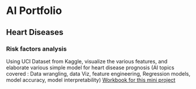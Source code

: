 # AI Portfolio

## Heart Diseases

### Risk factors analysis
Using UCI Dataset from Kaggle, visualize the various features, and elaborate various simple model for heart disease prognosis
(AI topics covered : Data wrangling, data Viz, feature engineering, Regression models, model accuracy, model interpretability)
[Workbook for this mini project](https://github.com/emblondel/AI-Portfolio/Heart%20Diseases%20-%20Risk%20Factors.ipynb)
